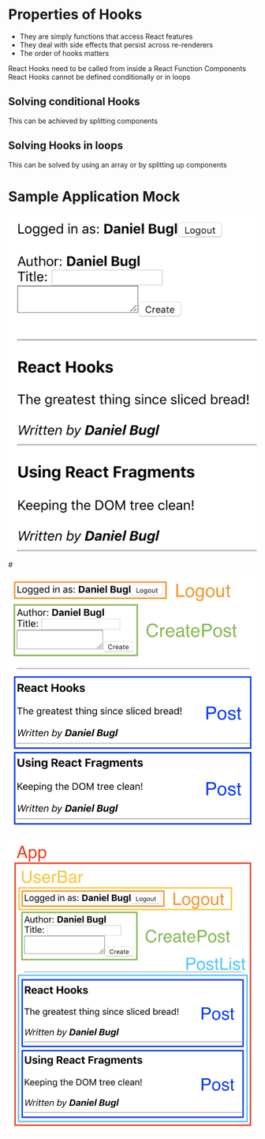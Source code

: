 # Properties of Hooks

* They are simply functions that access React features
* They deal with side effects that persist across re-renderers
* The order of hooks matters

React Hooks need to be called from inside a React Function Components
React Hooks cannot be defined conditionally or in loops

## Solving conditional Hooks

This can be achieved by splitting components

## Solving Hooks in loops

This can be solved by using an array or by splitting up components

# Sample Application Mock
![Properties of Hooks-1](images/Properties%20of%20Hooks-1.png)# 

![Properties of Hooks-2](images/Properties%20of%20Hooks-2.png)

![Properties of Hooks-3](images/Properties%20of%20Hooks-3.png)

